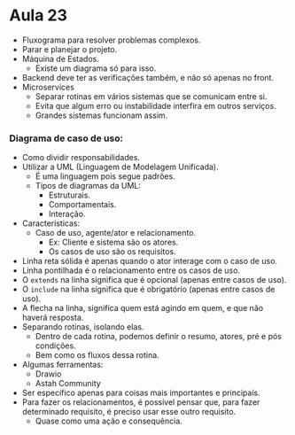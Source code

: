 # Aula 23

* Fluxograma para resolver problemas complexos.
* Parar e planejar o projeto.
* Máquina de Estados.
  * Existe um diagrama só para isso.
* Backend deve ter as verificações também, e não só apenas no front.
* Microservices
  * Separar rotinas em vários sistemas que se comunicam entre si.
  * Evita que algum erro ou instabilidade interfira em outros serviços.
  * Grandes sistemas funcionam assim.

### Diagrama de caso de uso:
* Como dividir responsabilidades.
* Utilizar a UML (Linguagem de Modelagem Unificada).
  * É uma linguagem pois segue padrões.
  * Tipos de diagramas da UML:
    * Estruturais.
    * Comportamentais.
    * Interação.
* Caracteristicas:
  * Caso de uso, agente/ator e relacionamento.
    * Ex: Cliente e sistema são os atores.
    * Os casos de uso são os requisitos.
* Linha reta sólida é apenas quando o ator interage com o caso de uso.
* Linha pontilhada é o relacionamento entre os casos de uso.
* O `extends` na linha significa que é opcional (apenas entre casos de uso).
* O `include` na linha significa que é obrigatório (apenas entre casos de uso).
* A flecha na linha, significa quem está agindo em quem, e que não haverá resposta.
* Separando rotinas, isolando elas.
  * Dentro de cada rotina, podemos definir o resumo, atores, pré e pós condições.
  * Bem como os fluxos dessa rotina.
* Algumas ferramentas:
  * Drawio
  * Astah Community
* Ser específico apenas para coisas mais importantes e principaís.
* Para fazer os relacionamentos, é possível pensar que, para fazer determinado requisito, é preciso usar esse outro requisito.
  * Quase como uma ação e consequência.